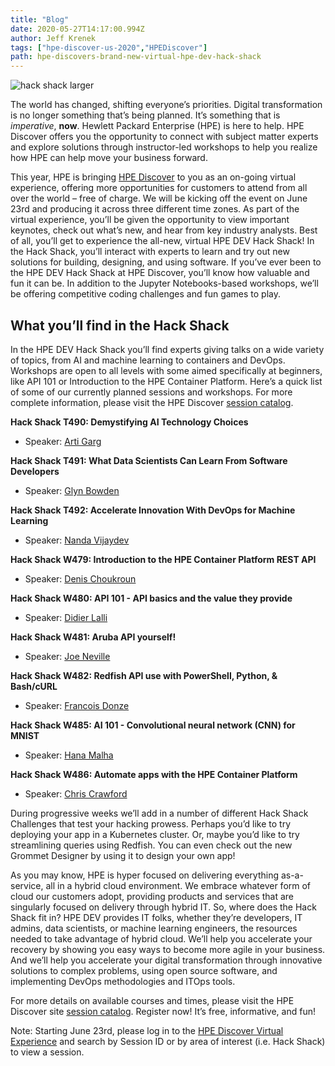 ```yaml
---
title: "Blog"
date: 2020-05-27T14:17:00.994Z
author: Jeff Krenek 
tags: ["hpe-discover-us-2020","HPEDiscover"]
path: hpe-discovers-brand-new-virtual-hpe-dev-hack-shack
---
```

![hack shack larger](https://hpe-developer-portal.s3.amazonaws.com/uploads/media/2020/3/hack-shack-larger-1590677030652.png)

The world has changed, shifting everyone’s priorities. Digital transformation is no longer something that’s being planned. It’s something that is *imperative*, **now**. Hewlett Packard Enterprise (HPE) is here to help. HPE Discover offers you the opportunity to connect with subject matter experts and explore solutions through instructor-led workshops to help you realize how HPE can help move your business forward. 

This year, HPE is bringing [HPE Discover](https://www.hpe.com/us/en/discover.html) to you as an on-going virtual experience, offering more opportunities for customers to attend from all over the world – free of charge. We will be kicking off the event on June 23rd and producing it across three different time zones. As part of the virtual experience, you’ll be given the opportunity to view important keynotes, check out what’s new, and hear from key industry analysts. Best of all, you’ll get to experience the all-new, virtual HPE DEV Hack Shack! In the Hack Shack, you’ll interact with experts to learn and try out new solutions for building, designing, and using software. If you’ve ever been to the HPE DEV Hack Shack at HPE Discover, you’ll know how valuable and fun it can be. In addition to the Jupyter Notebooks-based workshops, we’ll be offering competitive coding challenges and fun games to play.

## What you’ll find in the Hack Shack

In the HPE DEV Hack Shack you’ll find experts giving talks on a wide variety of topics, from AI and machine learning to containers and DevOps. Workshops are open to all levels with some aimed specifically at beginners, like API 101 or Introduction to the HPE Container Platform. Here’s a quick list of some of our currently planned sessions and workshops. For more complete information, please visit the HPE Discover [session catalog](https://content.attend.hpe.com/go/agendabuilder.sessions/?l=1043&locale=en_US).

**Hack Shack T490: Demystifying AI Technology Choices**

* Speaker: [Arti Garg](mailto:arti.garg@hpe.com)

**Hack Shack T491: What Data Scientists Can Learn From Software Developers**

* Speaker: [Glyn Bowden](mailto:glyn.bowden@hpe.com)

**Hack Shack T492: Accelerate Innovation With DevOps for Machine Learning**

* Speaker: [Nanda Vijaydev](mailto:nanda.vijaydev@hpe.com)

**Hack Shack W479: Introduction to the HPE Container Platform REST API**

* Speaker: [Denis Choukroun](mailto:denis.Choukroun@hpe.com )

**Hack Shack W480: API 101 - API basics and the value they provide**

* Speaker: [Didier Lalli](mailto:Didier.Lalli@hpe.com) 

**Hack Shack W481: Aruba API yourself!**

* Speaker: [Joe Neville](mailto:joe.neville@hpe.com )

**Hack Shack W482: Redfish API use with PowerShell, Python, & Bash/cURL** 

* Speaker: [Francois Donze](mailto:francois.donze@hpe.com)

**Hack Shack W485: AI 101 - Convolutional neural network (CNN) for MNIST**

* Speaker: [Hana Malha](mailto:hana.malha@hpe.com) 

**Hack Shack W486: Automate apps with the HPE Container Platform**

* Speaker: [Chris Crawford](mailto:Chris.Crawford@hpe.com)   

During progressive weeks we’ll add in a number of different Hack Shack Challenges that test your hacking prowess. Perhaps you’d like to try deploying your app in a Kubernetes cluster. Or, maybe you’d like to try streamlining queries using Redfish. You can even check out the new Grommet Designer by using it to design your own app!

As you may know, HPE is hyper focused on delivering everything as-a-service, all in a hybrid cloud environment. We embrace whatever form of cloud our customers adopt, providing products and services that are singularly focused on delivery through hybrid IT. So, where does the Hack Shack fit in? HPE DEV provides IT folks, whether they’re developers, IT admins, data scientists, or machine learning engineers, the resources needed to take advantage of hybrid cloud. We’ll help you accelerate your recovery by showing you easy ways to become more agile in your business. And we’ll help you accelerate your digital transformation through innovative solutions to complex problems, using open source software, and implementing DevOps methodologies and ITOps tools.

For more details on available courses and times, please visit the HPE Discover site [session catalog](https://content.attend.hpe.com/go/agendabuilder.sessions/?l=1043&locale=en_US). Register now! It’s free, informative, and fun!

Note: Starting June 23rd, please log in to the [HPE Discover Virtual Experience](https://content.attend.hpe.com/go/virtualplatform.landing/?l=1043&local=en_US) and search by Session ID or by area of interest (i.e. Hack Shack) to view a session.


 
